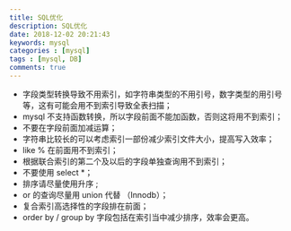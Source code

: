 ```yaml
---
title: SQL优化
description: SQL优化
date: 2018-12-02 20:21:43
keywords: mysql
categories : [mysql]
tags : [mysql, DB]
comments: true
---
```


- 字段类型转换导致不用索引，如字符串类型的不用引号，数字类型的用引号等，这有可能会用不到索引导致全表扫描；
- mysql 不支持函数转换，所以字段前面不能加函数，否则这将用不到索引；
- 不要在字段前面加减运算；
- 字符串比较长的可以考虑索引一部份减少索引文件大小，提高写入效率；
- like % 在前面用不到索引；
- 根据联合索引的第二个及以后的字段单独查询用不到索引；
- 不要使用 select *；
- 排序请尽量使用升序 ;
- or 的查询尽量用 union 代替 （Innodb）；
- 复合索引高选择性的字段排在前面；
- order by / group by 字段包括在索引当中减少排序，效率会更高。